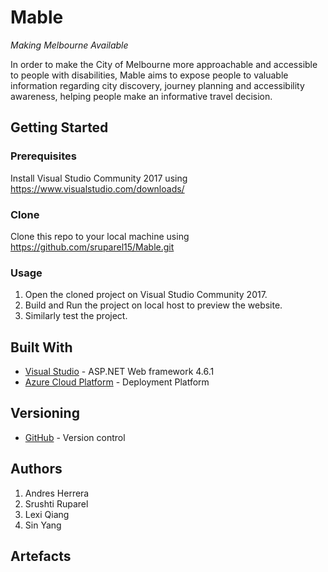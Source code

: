 # Mable
*Making Melbourne Available*

In order to make the City of Melbourne more approachable and accessible to people with disabilities, Mable aims to expose people to valuable information regarding city discovery, journey planning and accessibility awareness, helping people make an informative travel decision.

## Getting Started

### Prerequisites
Install Visual Studio Community 2017 using https://www.visualstudio.com/downloads/

### Clone
Clone this repo to your local machine using https://github.com/sruparel15/Mable.git

### Usage
1. Open the cloned project on Visual Studio Community 2017.
2. Build and Run the project on local host to preview the website.
3. Similarly test the project.

## Built With
* [Visual Studio](https://www.visualstudio.com/) - ASP.NET Web framework 4.6.1
* [Azure Cloud Platform](https://azure.microsoft.com/) - Deployment Platform

## Versioning
* [GitHub](https://github.com/) - Version control

## Authors
1. Andres Herrera
2. Srushti Ruparel
3. Lexi Qiang
4. Sin Yang

## Artefacts
